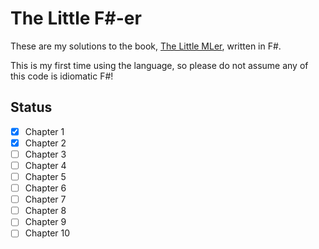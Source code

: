 # The Little F#-er

These are my solutions to the book, [The Little MLer](https://mitpress.mit.edu/books/little-mler), written in F#.

This is my first time using the language, so please do not assume any of this code is idiomatic F#!

## Status

- [x] Chapter 1
- [x] Chapter 2
- [ ] Chapter 3
- [ ] Chapter 4
- [ ] Chapter 5
- [ ] Chapter 6
- [ ] Chapter 7
- [ ] Chapter 8
- [ ] Chapter 9
- [ ] Chapter 10
